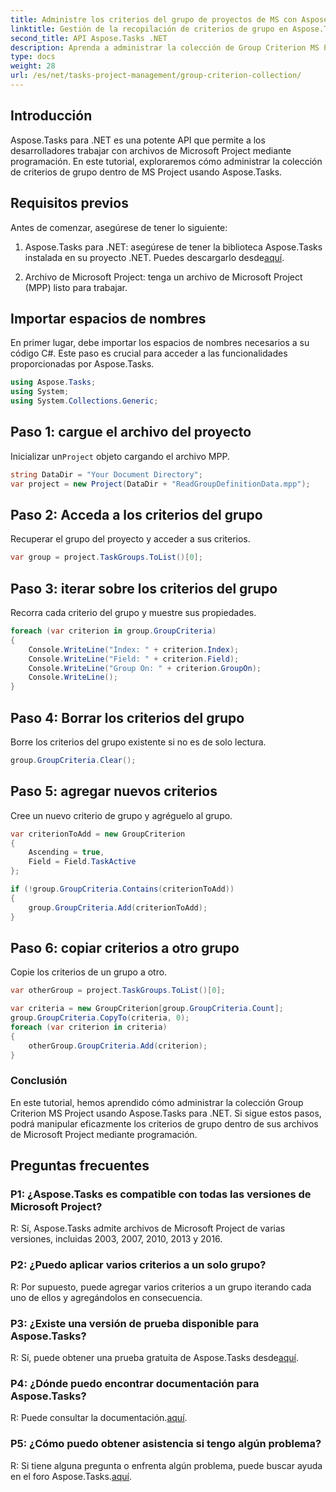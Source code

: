 ```yaml
---
title: Administre los criterios del grupo de proyectos de MS con Aspose.Tasks
linktitle: Gestión de la recopilación de criterios de grupo en Aspose.Tasks
second_title: API Aspose.Tasks .NET
description: Aprenda a administrar la colección de Group Criterion MS Project usando Aspose.Tasks para .NET. Guía paso a paso para desarrolladores.
type: docs
weight: 28
url: /es/net/tasks-project-management/group-criterion-collection/
---
```

## Introducción
Aspose.Tasks para .NET es una potente API que permite a los desarrolladores trabajar con archivos de Microsoft Project mediante programación. En este tutorial, exploraremos cómo administrar la colección de criterios de grupo dentro de MS Project usando Aspose.Tasks.

## Requisitos previos

Antes de comenzar, asegúrese de tener lo siguiente:

1.  Aspose.Tasks para .NET: asegúrese de tener la biblioteca Aspose.Tasks instalada en su proyecto .NET. Puedes descargarlo desde[aquí](https://releases.aspose.com/tasks/net/).

2. Archivo de Microsoft Project: tenga un archivo de Microsoft Project (MPP) listo para trabajar.

## Importar espacios de nombres

En primer lugar, debe importar los espacios de nombres necesarios a su código C#. Este paso es crucial para acceder a las funcionalidades proporcionadas por Aspose.Tasks.

```csharp
using Aspose.Tasks;
using System;
using System.Collections.Generic;


```

## Paso 1: cargue el archivo del proyecto

 Inicializar un`Project` objeto cargando el archivo MPP. 

```csharp
string DataDir = "Your Document Directory";
var project = new Project(DataDir + "ReadGroupDefinitionData.mpp");
```

## Paso 2: Acceda a los criterios del grupo

Recuperar el grupo del proyecto y acceder a sus criterios.

```csharp
var group = project.TaskGroups.ToList()[0];
```

## Paso 3: iterar sobre los criterios del grupo

Recorra cada criterio del grupo y muestre sus propiedades.

```csharp
foreach (var criterion in group.GroupCriteria)
{
    Console.WriteLine("Index: " + criterion.Index);
    Console.WriteLine("Field: " + criterion.Field);
    Console.WriteLine("Group On: " + criterion.GroupOn);
    Console.WriteLine();
}
```

## Paso 4: Borrar los criterios del grupo

Borre los criterios del grupo existente si no es de solo lectura.

```csharp
group.GroupCriteria.Clear();
```

## Paso 5: agregar nuevos criterios

Cree un nuevo criterio de grupo y agréguelo al grupo.

```csharp
var criterionToAdd = new GroupCriterion
{
    Ascending = true,
    Field = Field.TaskActive
};

if (!group.GroupCriteria.Contains(criterionToAdd))
{
    group.GroupCriteria.Add(criterionToAdd);
}
```

## Paso 6: copiar criterios a otro grupo

Copie los criterios de un grupo a otro.

```csharp
var otherGroup = project.TaskGroups.ToList()[0];

var criteria = new GroupCriterion[group.GroupCriteria.Count];
group.GroupCriteria.CopyTo(criteria, 0);
foreach (var criterion in criteria)
{
    otherGroup.GroupCriteria.Add(criterion);
}
```

### Conclusión

En este tutorial, hemos aprendido cómo administrar la colección Group Criterion MS Project usando Aspose.Tasks para .NET. Si sigue estos pasos, podrá manipular eficazmente los criterios de grupo dentro de sus archivos de Microsoft Project mediante programación.

## Preguntas frecuentes

### P1: ¿Aspose.Tasks es compatible con todas las versiones de Microsoft Project?

R: Sí, Aspose.Tasks admite archivos de Microsoft Project de varias versiones, incluidas 2003, 2007, 2010, 2013 y 2016.

### P2: ¿Puedo aplicar varios criterios a un solo grupo?

R: Por supuesto, puede agregar varios criterios a un grupo iterando cada uno de ellos y agregándolos en consecuencia.

### P3: ¿Existe una versión de prueba disponible para Aspose.Tasks?

 R: Sí, puede obtener una prueba gratuita de Aspose.Tasks desde[aquí](https://releases.aspose.com/).

### P4: ¿Dónde puedo encontrar documentación para Aspose.Tasks?

 R: Puede consultar la documentación.[aquí](https://reference.aspose.com/tasks/net/).

### P5: ¿Cómo puedo obtener asistencia si tengo algún problema?

 R: Si tiene alguna pregunta o enfrenta algún problema, puede buscar ayuda en el foro Aspose.Tasks.[aquí](https://forum.aspose.com/c/tasks/15).